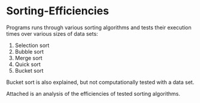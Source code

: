 # Sorting-Efficiencies

Programs runs through various sorting algorithms and tests their execution times over various sizes of data sets:
1. Selection sort
2. Bubble sort
3. Merge sort
4. Quick sort
5. Bucket sort

Bucket sort is also explained, but not computationally tested with a data set. 

Attached is an analysis of the efficiencies of tested sorting algorithms. 
